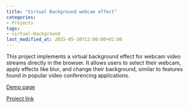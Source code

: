 ```yaml
---
title: "Virtual Background webcam effect"
categories:
- Projects
tags:
- virtual-background
last_modified_at: 2025-05-30T12:00:00+02:00
---
```


This project implements a virtual background effect for webcam video streams directly in the browser. It allows users to select their webcam, apply effects like blur, and change their background, similar to features found in popular video conferencing applications.

[Demo page](https://vpalmisano.github.io/virtual-background/)

[Project link](https://github.com/vpalmisano/virtual-background)
